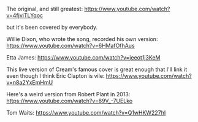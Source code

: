 The original, and still greatest: https://www.youtube.com/watch?v=4fjviTLYqoc

but it's been covered by everybody.

Willie Dixon, who wrote the song, recorded his own version: https://www.youtube.com/watch?v=6HMafOfhAus

Etta James: https://www.youtube.com/watch?v=jeeot1j3KeM

This live version of Cream's famous cover is great enough that I'll link it even though I think Eric Clapton is vile: https://www.youtube.com/watch?v=n8a2YxEmHmU

Here's a weird version from Robert Plant in 2013: https://www.youtube.com/watch?v=89V_-7UELko

Tom Waits: https://www.youtube.com/watch?v=Q1wHKW227hI